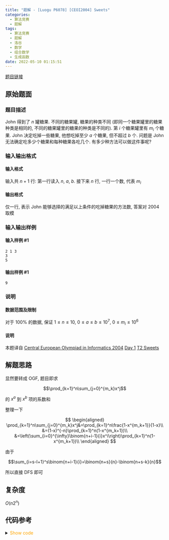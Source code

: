 ```yaml
---
title: "题解 - [Luogu P6078] [CEOI2004] Sweets"
categories:
  - 算法竞赛
  - 题解
tags:
  - 算法竞赛
  - 题解
  - 洛谷
  - 数学
  - 组合数学
  - 生成函数
date: 2022-05-10 01:15:51
---
```


[题目链接](https://www.luogu.com.cn/problem/P6078)

<!-- more -->

## 原始题面

### 题目描述

John 得到了 $n$ 罐糖果. 不同的糖果罐, 糖果的种类不同 (即同一个糖果罐里的糖果种类是相同的, 不同的糖果罐里的糖果的种类是不同的). 第 $i$ 个糖果罐里有 $m_{i}$ 个糖果. John 决定吃掉一些糖果, 他想吃掉至少 $a$ 个糖果, 但不超过 $b$ 个. 问题是 John 无法确定吃多少个糖果和每种糖果各吃几个. 有多少种方法可以做这件事呢?

### 输入输出格式

#### 输入格式

输入共 $n+1$ 行: 第一行读入 $n$, $a$, $b$. 接下来 $n$ 行, 一行一个数, 代表 $m_{i}$

#### 输出格式

仅一行, 表示 John 能够选择的满足以上条件的吃掉糖果的方法数, 答案对 $2004$ 取模

### 输入输出样例

#### 输入样例 #1

```input1
2 1 3
3
5
```

#### 输出样例 #1

```output1
9
```

### 说明

#### 数据范围及限制

对于 $100\%$ 的数据, 保证 $1\leq n \leq 10$, $0\leq a \leq b \leq 10^7$, $0 \leq m_{i} \leq 10^6$

#### 说明

本题译自 [Central European Olympiad in Informatics 2004](https://www.oi.edu.pl/old/php/ceoi2004.php?module=show&file=news) [Day 1](https://www.oi.edu.pl/old/php/ceoi2004.php?module=show&file=tasks) [T2 Sweets](https://www.oi.edu.pl/old/ceoi2004/problems/swe.pdf)

## 解题思路

显然要转成 OGF, 题目即求

$$\prod_{k=1}^n\sum_{j=0}^{m_k}x^j$$

的 $x^a$ 到 $x^b$ 项的系数和

整理一下

$$
\begin{aligned}
  \prod_{k=1}^n\sum_{j=0}^{m_k}x^j&=\prod_{k=1}^n\frac{1-x^{m_k+1}}{1-x}\\
  &=(1-x)^{-n}\prod_{k=1}^n(1-x^{m_k+1})\\
  &=\left(\sum_{i=0}^{\infty}\binom{n+i-1}{i}x^i\right)\prod_{k=1}^n(1-x^{m_k+1})\\
\end{aligned}
$$

由于

$$\sum_{i=s-l+1}^s\binom{n+i-1}{i}=\binom{n+s}{n}-\binom{n+s-k}{n}$$

所以直接 DFS 即可

## 复杂度

$O(n2^n)$

## 代码参考

<details>
<summary><font color='orange'>Show code</font></summary>

{% icodeweb cpa_cpp title:Luogu_P6078 Luogu/P6078/0.cpp %}

</details>
